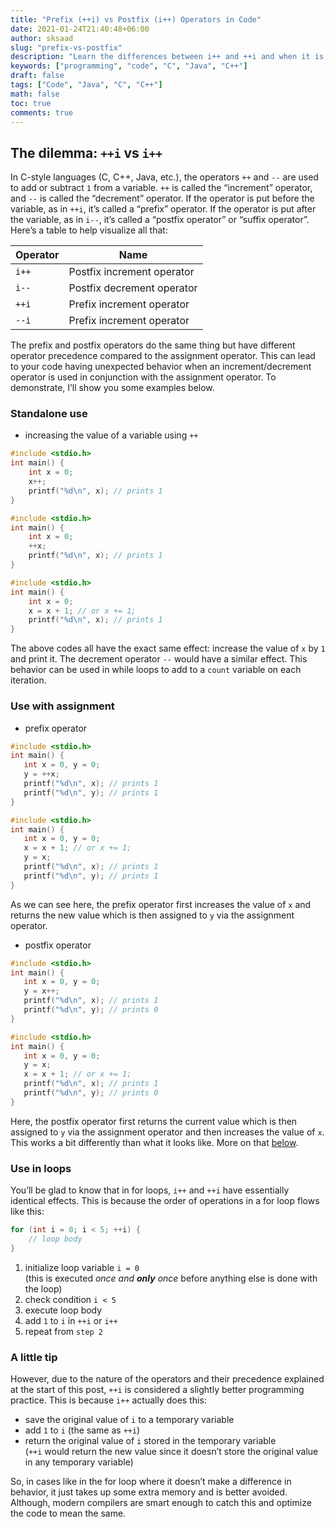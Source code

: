 ```yaml
---
title: "Prefix (++i) vs Postfix (i++) Operators in Code"
date: 2021-01-24T21:40:48+06:00
author: sksaad
slug: "prefix-vs-postfix"
description: "Learn the differences between i++ and ++i and when it is appropriate to use each one"
keywords: ["programming", "code", "C", "Java", "C++"]
draft: false
tags: ["Code", "Java", "C", "C++"]
math: false
toc: true
comments: true
---
```


## The dilemma: `++i` vs `i++`

In C-style languages (C, C++, Java, etc.), the operators `++` and `--` are used to add or subtract `1` from a variable. `++` is called the “increment” operator, and `--` is called the “decrement” operator. If the operator is put before the variable, as in `++i`, it’s called a “prefix” operator. If the operator is put after the variable, as in `i--`, it’s called a “postfix operator” or “suffix operator”. Here’s a table to help visualize all that:

| Operator | Name                       |
| -------- | -------------------------- |
| `i++`    | Postfix increment operator |
| `i--`    | Postfix decrement operator |
| `++i`    | Prefix increment operator  |
| `--i`    | Prefix increment operator  |

The prefix and postfix operators do the same thing but have different operator precedence compared to the assignment operator. This can lead to your code having unexpected behavior when an increment/decrement operator is used in conjunction with the assignment operator. To demonstrate, I’ll show you some examples below.

### Standalone use

- increasing the value of a variable using `++`

```c
#include <stdio.h>
int main() {
    int x = 0;
    x++;
    printf("%d\n", x); // prints 1
}
```

```c
#include <stdio.h>
int main() {
    int x = 0;
    ++x;
    printf("%d\n", x); // prints 1
}
```

```c
#include <stdio.h>
int main() {
    int x = 0;
    x = x + 1; // or x += 1;
    printf("%d\n", x); // prints 1
}
```

The above codes all have the exact same effect: increase the value of `x` by `1` and print it. The decrement operator `--` would have a similar effect. This behavior can be used in while loops to add to a `count` variable on each iteration.

### Use with assignment

- prefix operator

```c++
#include <stdio.h>
int main() {
   int x = 0, y = 0;
   y = ++x;
   printf("%d\n", x); // prints 1
   printf("%d\n", y); // prints 1
}
```

```c++
#include <stdio.h>
int main() {
   int x = 0, y = 0;
   x = x + 1; // or x += 1;
   y = x;
   printf("%d\n", x); // prints 1
   printf("%d\n", y); // prints 1
}
```

As we can see here, the prefix operator first increases the value of `x` and returns the new value which is then assigned to `y` via the assignment operator.

- postfix operator

```c++
#include <stdio.h>
int main() {
   int x = 0, y = 0;
   y = x++;
   printf("%d\n", x); // prints 1
   printf("%d\n", y); // prints 0
}
```

```c++
#include <stdio.h>
int main() {
   int x = 0, y = 0;
   y = x;
   x = x + 1; // or x += 1;
   printf("%d\n", x); // prints 1
   printf("%d\n", y); // prints 0
}
```

Here, the postfix operator first returns the current value which is then assigned to `y` via the assignment operator and then increases the value of `x`. This works a bit differently than what it looks like. More on that [below](#a-little-tip).

### Use in loops

You’ll be glad to know that in for loops, `i++` and `++i` have essentially identical effects. This is because the order of operations in a for loop flows like this:

```c
for (int i = 0; i < 5; ++i) {
    // loop body
}
```

1. initialize loop variable `i = 0` <br />(this is executed *once and **only** once* before anything else is done with the loop)
2. check condition `i < 5`
3. execute loop body
4. add `1` to `i` in `++i` or `i++`
5. repeat from `step 2`

### A little tip

However, due to the nature of the operators and their precedence explained at the start of this post, `++i` is considered a slightly better programming practice. This is because `i++` actually does this:

- save the original value of `i` to a temporary variable
- add `1` to `i` (the same as `++i`)
- return the original value of `i` stored in the temporary variable <br />(`++i` would return the new value since it doesn’t store the original value in any temporary variable)

So, in cases like in the for loop where it doesn’t make a difference in behavior, it just takes up some extra memory and is better avoided. Although, modern compilers are smart enough to catch this and optimize the code to mean the same.